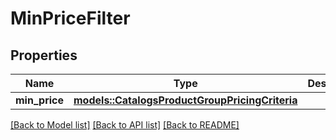# MinPriceFilter

## Properties

Name | Type | Description | Notes
------------ | ------------- | ------------- | -------------
**min_price** | [**models::CatalogsProductGroupPricingCriteria**](.md) |  | 

[[Back to Model list]](../README.md#documentation-for-models) [[Back to API list]](../README.md#documentation-for-api-endpoints) [[Back to README]](../README.md)


